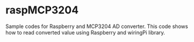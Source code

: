 # raspMCP3204
Sample codes for Raspberry and MCP3204 AD converter.
This code shows how to read converted value using Raspberry and wiringPi library.
